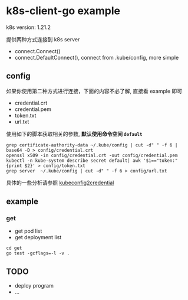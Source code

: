 # k8s-client-go example

k8s version: 1.21.2

提供两种方式连接到 k8s server

* connect.Connect()
* connect.DefaultConnect(), connect from .kube/config, more simple
## config

如果你使用第二种方式进行连接，下面的内容不必了解, 直接看 example 即可

* credential.crt
* credential.pem
* token.txt
* url.txt

使用如下的脚本获取相关的参数, **默认使用命令空间 `default`**

```shell
grep certificate-authority-data ~/.kube/config | cut -d" " -f 6 | base64 -D > config/credential.crt
openssl x509 -in config/credential.crt -out config/credential.pem
kubectl -n kube-system describe secret default| awk '$1=="token:"{print $2}' > config/token.txt
grep server  ~/.kube/config | cut -d" " -f 6 > config/url.txt
```

具体的一些分析请参照 [kubeconfig2credential](docs/kubeconfig2credential.md)

## example
### get

* get pod list
* get deployment list

```shell
cd get
go test -gcflags=-l -v .
```
## TODO
* deploy program
* ...

